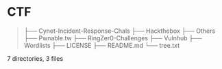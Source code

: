 # CTF
>├── Cynet-Incident-Response-Chals
>├── Hackthebox
>├── Others
>├── Pwnable.tw
>├── RingZer0-Challenges
>├── Vulnhub
>├── Wordlists
>├── LICENSE
>├── README.md
>└── tree.txt

7 directories, 3 files
